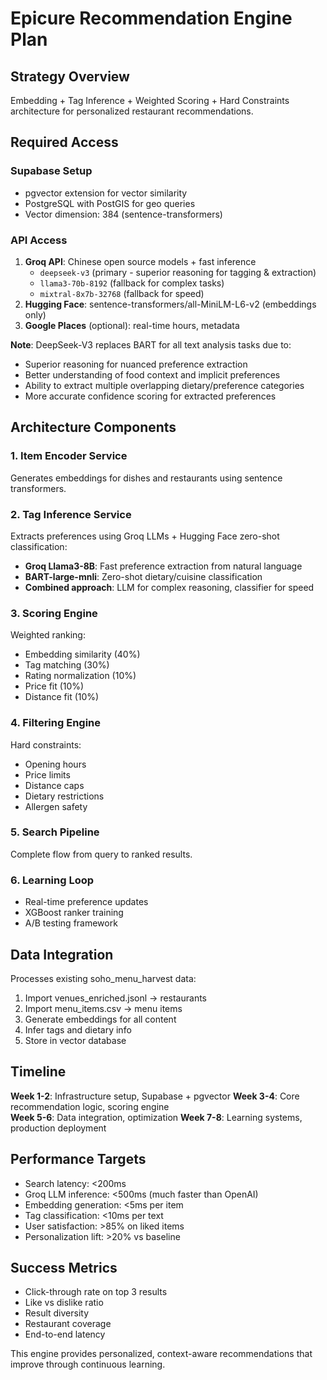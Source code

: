 # Epicure Recommendation Engine Plan

## Strategy Overview

Embedding + Tag Inference + Weighted Scoring + Hard Constraints architecture for personalized restaurant recommendations.

## Required Access

### Supabase Setup
- pgvector extension for vector similarity  
- PostgreSQL with PostGIS for geo queries
- Vector dimension: 384 (sentence-transformers)

### API Access  
1. **Groq API**: Chinese open source models + fast inference
   - `deepseek-v3` (primary - superior reasoning for tagging & extraction)
   - `llama3-70b-8192` (fallback for complex tasks)
   - `mixtral-8x7b-32768` (fallback for speed)
2. **Hugging Face**: sentence-transformers/all-MiniLM-L6-v2 (embeddings only)
3. **Google Places** (optional): real-time hours, metadata

**Note**: DeepSeek-V3 replaces BART for all text analysis tasks due to:
- Superior reasoning for nuanced preference extraction
- Better understanding of food context and implicit preferences
- Ability to extract multiple overlapping dietary/preference categories
- More accurate confidence scoring for extracted preferences

## Architecture Components

### 1. Item Encoder Service
Generates embeddings for dishes and restaurants using sentence transformers.

### 2. Tag Inference Service
Extracts preferences using Groq LLMs + Hugging Face zero-shot classification:
- **Groq Llama3-8B**: Fast preference extraction from natural language
- **BART-large-mnli**: Zero-shot dietary/cuisine classification
- **Combined approach**: LLM for complex reasoning, classifier for speed

### 3. Scoring Engine  
Weighted ranking:
- Embedding similarity (40%)
- Tag matching (30%)
- Rating normalization (10%) 
- Price fit (10%)
- Distance fit (10%)

### 4. Filtering Engine
Hard constraints:
- Opening hours
- Price limits
- Distance caps
- Dietary restrictions
- Allergen safety

### 5. Search Pipeline
Complete flow from query to ranked results.

### 6. Learning Loop
- Real-time preference updates
- XGBoost ranker training
- A/B testing framework

## Data Integration

Processes existing soho_menu_harvest data:
1. Import venues_enriched.jsonl → restaurants
2. Import menu_items.csv → menu items
3. Generate embeddings for all content
4. Infer tags and dietary info
5. Store in vector database

## Timeline

**Week 1-2**: Infrastructure setup, Supabase + pgvector
**Week 3-4**: Core recommendation logic, scoring engine  
**Week 5-6**: Data integration, optimization
**Week 7-8**: Learning systems, production deployment

## Performance Targets

- Search latency: <200ms
- Groq LLM inference: <500ms (much faster than OpenAI)
- Embedding generation: <5ms per item
- Tag classification: <10ms per text
- User satisfaction: >85% on liked items
- Personalization lift: >20% vs baseline

## Success Metrics

- Click-through rate on top 3 results
- Like vs dislike ratio
- Result diversity
- Restaurant coverage
- End-to-end latency

This engine provides personalized, context-aware recommendations that improve through continuous learning.
